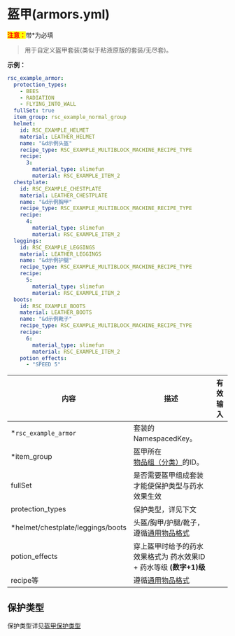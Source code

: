 # 盔甲(armors.yml)

<mark style="color:red;">**注意：**</mark>带\*为必填

> 用于自定义盔甲套装(类似于粘液原版的套装/无尽套)。

**示例：**

```yaml
rsc_example_armor:
  protection_types:
    - BEES
    - RADIATION
    - FLYING_INTO_WALL
  fullSet: true
  item_group: rsc_example_normal_group
  helmet:
    id: RSC_EXAMPLE_HELMET
    material: LEATHER_HELMET
    name: "&d示例头盔"
    recipe_type: RSC_EXAMPLE_MULTIBLOCK_MACHINE_RECIPE_TYPE
    recipe:
      3:
        material_type: slimefun
        material: RSC_EXAMPLE_ITEM_2
  chestplate:
    id: RSC_EXAMPLE_CHESTPLATE
    material: LEATHER_CHESTPLATE
    name: "&d示例胸甲"
    recipe_type: RSC_EXAMPLE_MULTIBLOCK_MACHINE_RECIPE_TYPE
    recipe:
      4:
        material_type: slimefun
        material: RSC_EXAMPLE_ITEM_2
  leggings:
    id: RSC_EXAMPLE_LEGGINGS
    material: LEATHER_LEGGINGS
    name: "&d示例护腿"
    recipe_type: RSC_EXAMPLE_MULTIBLOCK_MACHINE_RECIPE_TYPE
    recipe:
      5:
        material_type: slimefun
        material: RSC_EXAMPLE_ITEM_2
  boots:
    id: RSC_EXAMPLE_BOOTS
    material: LEATHER_BOOTS
    name: "&d示例靴子"
    recipe_type: RSC_EXAMPLE_MULTIBLOCK_MACHINE_RECIPE_TYPE
    recipe:
      6:
        material_type: slimefun
        material: RSC_EXAMPLE_ITEM_2
    potion_effects:
      - "SPEED 5"
```

| 内容 | 描述 | 有效输入 |
| --- | ----------- | ----------------- |
| \*`rsc_example_armor` | 套装的NamespacedKey。 |  |
| \*item_group | 盔甲所在[物品组（分类）](file/groups.md)的ID。 |
| fullSet | 是否需要盔甲组成套装才能使保护类型与药水效果生效 |
| protection_types | 保护类型，详见下文 |
| \*helmet/chestplate/leggings/boots | 头盔/胸甲/护腿/靴子，遵循[通用物品格式](format/universal-item-format.md) |
| potion_effects | 穿上盔甲时给予的药水效果格式为 药水效果ID + 药水等级 **(数字+1)级** |
| recipe等 | 遵循[通用物品格式](format/universal-item-format.md) |

## 保护类型

保护类型详见[盔甲保护类型](https://slimefun.github.io/javadocs/Slimefun4/docs/io/github/thebusybiscuit/slimefun4/core/attributes/ProtectionType.html)